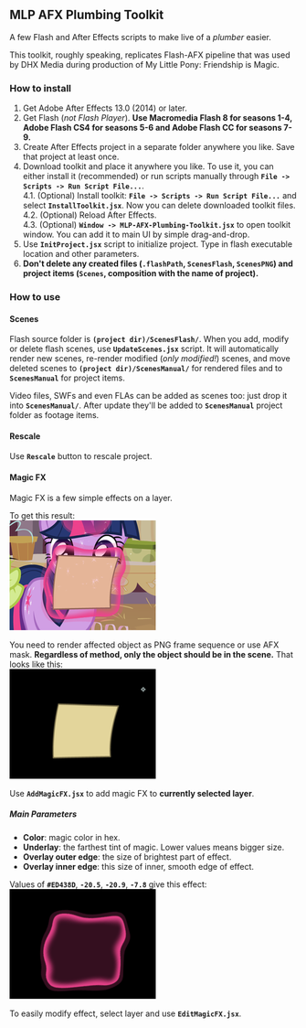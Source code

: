 ## MLP AFX Plumbing Toolkit ##  
A few Flash and After Effects scripts to make live of a *plumber* easier.  
  
This toolkit, roughly speaking, replicates Flash-AFX pipeline that was used by DHX Media during production of My Little Pony: Friendship is Magic.  
  
### How to install ###  
1. Get Adobe After Effects 13.0 (2014) or later.  
2. Get Flash (*not Flash Player*). **Use Macromedia Flash 8 for seasons 1-4, Adobe Flash CS4 for seasons 5-6 and Adobe Flash CC for seasons 7-9.**  
3. Create After Effects project in a separate folder anywhere you like. Save that project at least once.  
4. Download toolkit and place it anywhere you like. To use it, you can either install it (recommended) or run scripts manually through **`File -> Scripts -> Run Script File...`**.  
4.1. (Optional) Install toolkit: **`File -> Scripts -> Run Script File...`** and select **`InstallToolkit.jsx`**. Now you can delete downloaded toolkit files.  
4.2. (Optional) Reload After Effects.  
4.3. (Optional) **`Window -> MLP-AFX-Plumbing-Toolkit.jsx`** to open toolkit window. You can add it to main UI by simple drag-and-drop.  
5. Use **`InitProject.jsx`** script to initialize project. Type in flash executable location and other parameters.  
6. **Don't delete any created files (`.flashPath`, `ScenesFlash`, `ScenesPNG`) and project items (`Scenes`, composition with the name of project).**  
  
### How to use ###  
  
#### Scenes ####  
Flash source folder is **`(project dir)/ScenesFlash/`**. When you add, modify or delete flash scenes, use **`UpdateScenes.jsx`** script. It will automatically render new scenes, re-render modified (*only modified!*) scenes, and move deleted scenes to **`(project dir)/ScenesManual/`** for rendered files and to **`ScenesManual`** for project items.  
  
Video files, SWFs and even FLAs can be added as scenes too: just drop it into **`ScenesManual/`**. After update they'll be added to **`ScenesManual`** project folder as footage items.  
  
#### Rescale ####  
Use **`Rescale`** button to rescale project.  
  
#### Magic FX ####  
Magic FX is a few simple effects on a layer.  
  
To get this result:  
![Final effect look](MagicFX_Example_Final.png)  
  
You need to render affected object as PNG frame sequence or use AFX mask. **Regardless of method, only the object should be in the scene.** That looks like this:  
![Levitated object only](MagicFX_Example_Layer.png)  
  
Use **`AddMagicFX.jsx`** to add magic FX to **currently selected layer**.  
  
##### Main Parameters #####  
* **Color**: magic color in hex.  
* **Underlay**: the farthest tint of magic. Lower values means bigger size.  
* **Overlay outer edge**: the size of brightest part of effect.  
* **Overlay inner edge**: this size of inner, smooth edge of effect.  
  
Values of **`#ED438D`**, **`-20.5`**, **`-20.9`**, **`-7.8`** give this effect:  
![Effect only](MagicFX_Example_EffectOnly.png)  
  
To easily modify effect, select layer and use **`EditMagicFX.jsx`**.  